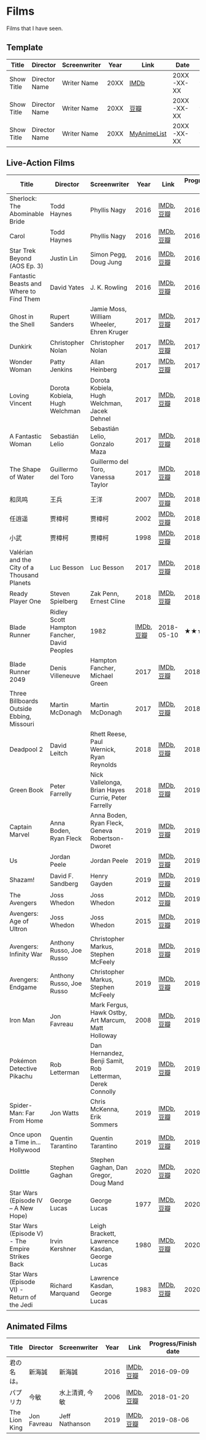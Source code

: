# Films

Films that I have seen.

<!-- DONE: Add history from email: Kinopolis, TOHO -->

## Template

| Title | Director | Screenwriter | Year | Link | Date | Rating | Review |
|------------|-------------|--------------|------|-------|-------|--------|--------|
| Show Title | Director Name | Writer Name | 20XX | [IMDb](#) | 20XX-XX-XX | ★★★☆☆ |[🔗](#) |
| Show Title | Director Name | Writer Name | 20XX | [豆瓣](#) | 20XX-XX-XX | ★★★☆☆ |[🔗](#) |
| Show Title | Director Name | Writer Name | 20XX | [MyAnimeList](#) | 20XX-XX-XX | ★★★★☆ |[🔗](#) |

## Live-Action Films

| Title | Director | Screenwriter | Year | Link | Progress/Finish date | Rating | Review |
|------------|-------------|--------------|------|-------|-------|--------|--------|
| Sherlock: The Abominable Bride | Todd Haynes | Phyllis Nagy | 2016 | [IMDb](https://www.imdb.com/title/tt3845232/), [豆瓣](https://movie.douban.com/subject/25920885/) | 2016-02-19 | ★★★★☆ | |
| Carol | Todd Haynes | Phyllis Nagy | 2016 | [IMDb](https://www.imdb.com/title/tt2402927/), [豆瓣](https://movie.douban.com/subject/10757577/) | 2016-02-19 | ★★★☆☆ | |
| Star Trek Beyond (AOS Ep. 3) | Justin Lin | Simon Pegg, Doug Jung | 2016 | [IMDb](https://www.imdb.com/title/tt2660888/), [豆瓣](https://movie.douban.com/subject/22939161/) | 2016-10-28 | ★★☆☆☆ | |
| Fantastic Beasts and Where to Find Them | David Yates | J. K. Rowling | 2016 | [IMDb](https://www.imdb.com/title/tt3183660/), [豆瓣](https://movie.douban.com/subject/25726614/) | 2016-12-06 | ★★★★★ | |
| Ghost in the Shell | Rupert Sanders | Jamie Moss, William Wheeler, Ehren Kruger | 2017 | [IMDb](https://www.imdb.com/title/tt1219827/), [豆瓣](https://movie.douban.com/subject/25818101/) | 2017-04-12 | ★★★★☆ | |
| Dunkirk | Christopher Nolan | Christopher Nolan | 2017 | [IMDb](https://www.imdb.com/title/tt5013056/), [豆瓣](https://movie.douban.com/subject/26607693/) | 2017-12-24 | ★★★★☆ | |
| Wonder Woman | Patty Jenkins | Allan Heinberg | 2017 | [IMDb](https://www.imdb.com/title/tt0451279/), [豆瓣](https://movie.douban.com/subject/1578714/) | 2017-12-24 | ★★★☆☆ | |
| Loving Vincent | Dorota Kobiela, Hugh Welchman | Dorota Kobiela, Hugh Welchman, Jacek Dehnel | 2017 | [IMDb](https://www.imdb.com/title/tt3262342/), [豆瓣](https://movie.douban.com/subject/25837262/) | 2018-01-02 | ★★★★☆ | [🔗](https://blog.loikein.one/2018/01/blog-post_59.html) |
| A Fantastic Woman | Sebastián Lelio | Sebastián Lelio, Gonzalo Maza | 2017 | [IMDb](https://www.imdb.com/title/tt5639354/), [豆瓣](https://movie.douban.com/subject/26627754/) | 2018-03-05 | ★★★★★ | [🔗](https://blog.loikein.one/2018/03/blog-post.html) |
| The Shape of Water | Guillermo del Toro | Guillermo del Toro, Vanessa Taylor | 2017 | [IMDb](https://www.imdb.com/title/tt5580390/), [豆瓣](https://movie.douban.com/subject/26752852/) | 2018-03-08 | ★★★★★ | [🔗](https://blog.loikein.one/2018/03/blog-post_8.html) |
| 和凤鸣 | 王兵 | 王洋 | 2007 | [IMDb](https://www.imdb.com/title/tt1032880/), [豆瓣](https://movie.douban.com/subject/2080448/) | 2018-03-20 | ★★★★☆ | |
| 任逍遥 | 贾樟柯 | 贾樟柯 | 2002 | [IMDb](https://www.imdb.com/title/tt0318025/), [豆瓣](https://movie.douban.com/subject/1291848/) | 2018-03-20 | ★★☆☆☆ | |
| 小武 | 贾樟柯 | 贾樟柯 | 1998 | [IMDb](https://www.imdb.com/title/tt0144020/), [豆瓣](https://movie.douban.com/subject/1291851/) | 2018-03-20 | ★★★☆☆ | |
| Valérian and the City of a Thousand Planets | Luc Besson | Luc Besson | 2017 | [IMDb](https://www.imdb.com/title/tt2239822/), [豆瓣](https://movie.douban.com/subject/11502973/) | 2018-04-08 | ★★★☆☆ | |
| Ready Player One | Steven Spielberg | Zak Penn, Ernest Cline | 2018 | [IMDb](https://www.imdb.com/title/tt1677720/), [豆瓣](https://movie.douban.com/subject/4920389/) | 2018-04-30 | ★★★★★ | |
| Blade Runner | Ridley Scott  Hampton Fancher, David Peoples | 1982 | [IMDb](https://www.imdb.com/title/tt0083658/), [豆瓣](https://movie.douban.com/subject/1291839/) | 2018-05-10 | ★★★★★ | |
| Blade Runner 2049 | Denis Villeneuve | Hampton Fancher, Michael Green | 2017 | [IMDb](https://www.imdb.com/title/tt1856101/), [豆瓣](https://movie.douban.com/subject/10512661/) | 2018-05-10 | ★★★★★ | |
| Three Billboards Outside Ebbing, Missouri | Martin McDonagh | Martin McDonagh | 2017 | [IMDb](https://www.imdb.com/title/tt5027774/), [豆瓣](https://movie.douban.com/subject/26611804/) | 2018-05-25 | ★★★★★ | |
| Deadpool 2 | David Leitch | Rhett Reese, Paul Wernick, Ryan Reynolds | 2018 | [IMDb](https://www.imdb.com/title/tt5463162/), [豆瓣](https://movie.douban.com/subject/26588308/) | 2018-06-01 | ★★★☆☆ | |
| Green Book |  Peter Farrelly | Nick Vallelonga, Brian Hayes Currie, Peter Farrelly | 2018 | [IMDb](https://www.imdb.com/title/tt6966692/), [豆瓣](https://movie.douban.com/subject/27060077/) | 2019-03-04 | ★★★★★ | [🔗](https://blog.loikein.one/2019/03/blog-post.html) |
| Captain Marvel | Anna Boden, Ryan Fleck | Anna Boden, Ryan Fleck, Geneva Robertson-Dworet | 2019 | [IMDb](https://www.imdb.com/title/tt4154664/), [豆瓣](https://movie.douban.com/subject/26213252/) | 2019-03-10 | ★★★☆☆ | |
| Us | Jordan Peele | Jordan Peele | 2019 | [IMDb](https://www.imdb.com/title/tt6857112/), [豆瓣](https://movie.douban.com/subject/27053945/) | 2019-03-31 | ★★★★★ | [🔗](https://blog.loikein.one/2019/04/blog-post.html) |
| Shazam! | David F. Sandberg | Henry Gayden | 2019 | [IMDb](https://www.imdb.com/title/tt0448115/), [豆瓣](https://movie.douban.com/subject/2244426/) | 2019-04-07 | ★★☆☆☆ | |
| The Avengers | Joss Whedon | Joss Whedon | 2012 | [IMDb](https://www.imdb.com/title/tt0848228/), [豆瓣](https://movie.douban.com/subject/1866479/) | 2019-04-28 | ★★★★★ | |
| Avengers: Age of Ultron | Joss Whedon | Joss Whedon | 2015 | [IMDb](https://www.imdb.com/title/tt2395427/), [豆瓣](https://movie.douban.com/subject/10741834/) | 2019-04-28 | ★★★★☆ | |
| Avengers: Infinity War | Anthony Russo, Joe Russo | Christopher Markus, Stephen McFeely | 2018 | [IMDb](https://www.imdb.com/title/tt4154756/), [豆瓣](https://movie.douban.com/subject/24773958/) | 2019-04-28 | ★★☆☆☆ | |
| Avengers: Endgame | Anthony Russo, Joe Russo | Christopher Markus, Stephen McFeely | 2019 | [IMDb](https://www.imdb.com/title/tt4154796/), [豆瓣](https://movie.douban.com/subject/26100958/) | 2019-04-28 | ★★★★★ | |
| Iron Man | Jon Favreau | Mark Fergus, Hawk Ostby, Art Marcum, Matt Holloway | 2008 | [IMDb](https://www.imdb.com/title/tt0371746/), [豆瓣](https://movie.douban.com/subject/1432146/) | 2019-04-? | ★★★★☆ | |
| Pokémon Detective Pikachu | Rob Letterman | Dan Hernandez, Benji Samit, Rob Letterman, Derek Connolly | 2019 | [IMDb](https://www.imdb.com/title/tt5884052/), [豆瓣](https://movie.douban.com/subject/26835471/) | 2019-05-12 | ★★★★★ | |
| Spider-Man: Far From Home | Jon Watts | Chris McKenna, Erik Sommers | 2019 | [IMDb](https://www.imdb.com/title/tt6320628/), [豆瓣](https://movie.douban.com/subject/26931786/) | 2019-07-07 | ★★★☆☆ | |
| Once upon a Time in... Hollywood | Quentin Tarantino | Quentin Tarantino | 2019 | [IMDb](https://www.imdb.com/title/tt7131622/), [豆瓣](https://movie.douban.com/subject/27087724/) | 2019-08-25 | ★★★☆☆ | |
| Dolittle | Stephen Gaghan | Stephen Gaghan, Dan Gregor, Doug Mand | 2020 | [IMDb](https://www.imdb.com/title/tt6673612/), [豆瓣](https://movie.douban.com/subject/27000981/) | 2020-02-09 | ★★★★☆ | |
| Star Wars (Episode IV – A New Hope) | George Lucas | George Lucas | 1977 | [IMDb](https://www.imdb.com/title/tt0076759/), [豆瓣](https://movie.douban.com/subject/1293838/) | 2020-06-21 | ★★★☆☆ | |
| Star Wars (Episode V) - The Empire Strikes Back |  Irvin Kershner |  Leigh Brackett, Lawrence Kasdan, George Lucas | 1980 | [IMDb](https://www.imdb.com/title/tt0080684/), [豆瓣](https://movie.douban.com/subject/1296528/) | 2020-06-22 | ★★★★☆ | |
| Star Wars (Episode VI) - Return of the Jedi | Richard Marquand | Lawrence Kasdan, George Lucas | 1983 | [IMDb](https://www.imdb.com/title/tt0086190/), [豆瓣](https://movie.douban.com/subject/1297151/) | 2020-07-03 | ★★★★☆ | |

## Animated Films

| Title | Director | Screenwriter | Year | Link | Progress/Finish date | Rating | Review |
|------------|-------------|--------------|------|-------|-------|--------|--------|
| 君の名は。 | 新海誠 | 新海誠 | 2016 | [IMDb](https://www.imdb.com/title/tt5311514/), [豆瓣](https://movie.douban.com/subject/26683290/) | 2016-09-09 | ★★★★★ | |
| パプリカ | 今敏 | 水上清資, 今敏 | 2006 | [IMDb](https://www.imdb.com/title/tt0851578/), [豆瓣](https://movie.douban.com/subject/1865703/) | 2018-01-20 | ★★★★★ | |
| The Lion King | Jon Favreau | Jeff Nathanson | 2019 | [IMDb](https://www.imdb.com/title/tt6105098/), [豆瓣](https://movie.douban.com/subject/26884354/) | 2019-08-06 | ★★★★☆ | |

